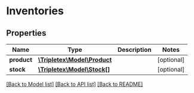 # Inventories

## Properties
Name | Type | Description | Notes
------------ | ------------- | ------------- | -------------
**product** | [**\Tripletex\Model\Product**](Product.md) |  | [optional] 
**stock** | [**\Tripletex\Model\Stock[]**](Stock.md) |  | [optional] 

[[Back to Model list]](../README.md#documentation-for-models) [[Back to API list]](../README.md#documentation-for-api-endpoints) [[Back to README]](../README.md)


